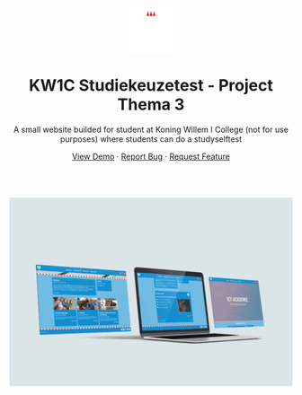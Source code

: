 <div align="center">
    <a href="https://projectthema3.azurewebsites.net/" target="_blank">
        <img src="images/logo.svg" alt="Logo" width="80" height="80" />
    </a>
    <h1>KW1C Studiekeuzetest - Project Thema 3</h1>
    <p>A small website builded for student at Koning Willem I College (not for use purposes) where students can do a studyselftest</p>
    <a href="https://projectthema3.azurewebsites.net/">View Demo</a>
    ·
    <a href="https://github.com/Markiesch/ProjectThema3/issues">Report Bug</a>
    ·
    <a href="https://github.com/Markiesch/ProjectThema3/issues">Request Feature</a>
</div>
<br />
<br />
<br />

![Landing page](https://raw.githubusercontent.com/Markiesch/vue-portfolio/main/src/assets/mockups/kw1c.png "Landing Page")

